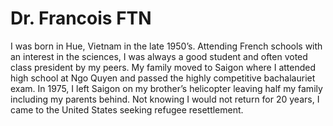 # Dr. Francois FTN
I was born in Hue, Vietnam in the late 1950’s.  Attending French schools with an interest in the sciences, I was always a good student and often voted class president by my peers.  My family moved to Saigon where I attended high school at Ngo Quyen and passed the highly competitive bachalauriet exam.  In 1975, I left Saigon on my brother’s helicopter leaving half my family including my parents behind.  Not knowing I would not return for 20 years, I came to the United States seeking refugee resettlement.
